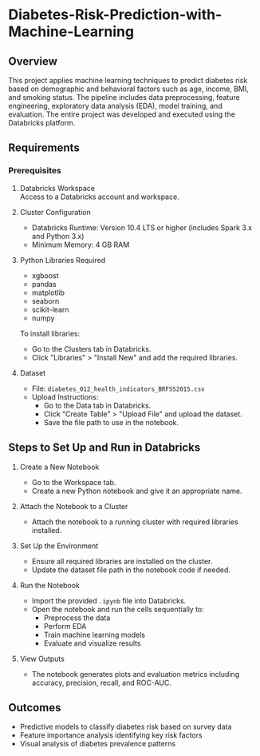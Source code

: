 # Diabetes-Risk-Prediction-with-Machine-Learning


## Overview
This project applies machine learning techniques to predict diabetes risk based on demographic and behavioral factors such as age, income, BMI, and smoking status. The pipeline includes data preprocessing, feature engineering, exploratory data analysis (EDA), model training, and evaluation. The entire project was developed and executed using the Databricks platform.

## Requirements

### Prerequisites
1. Databricks Workspace  
   Access to a Databricks account and workspace.

2. Cluster Configuration  
   - Databricks Runtime: Version 10.4 LTS or higher (includes Spark 3.x and Python 3.x)  
   - Minimum Memory: 4 GB RAM

3. Python Libraries Required  
   - xgboost  
   - pandas  
   - matplotlib  
   - seaborn  
   - scikit-learn  
   - numpy  

   To install libraries:  
   - Go to the Clusters tab in Databricks.  
   - Click "Libraries" > "Install New" and add the required libraries.
4. Dataset  
   - File: `diabetes_012_health_indicators_BRFSS2015.csv`  
   - Upload Instructions:  
     - Go to the Data tab in Databricks.  
     - Click "Create Table" > "Upload File" and upload the dataset.  
     - Save the file path to use in the notebook.

## Steps to Set Up and Run in Databricks

1. Create a New Notebook  
   - Go to the Workspace tab.  
   - Create a new Python notebook and give it an appropriate name.

2. Attach the Notebook to a Cluster  
   - Attach the notebook to a running cluster with required libraries installed.

3. Set Up the Environment  
   - Ensure all required libraries are installed on the cluster.  
   - Update the dataset file path in the notebook code if needed.

4. Run the Notebook  
   - Import the provided `.ipynb` file into Databricks.  
   - Open the notebook and run the cells sequentially to:  
     - Preprocess the data  
     - Perform EDA  
     - Train machine learning models  
     - Evaluate and visualize results

5. View Outputs  
   - The notebook generates plots and evaluation metrics including accuracy, precision, recall, and ROC-AUC.

## Outcomes

- Predictive models to classify diabetes risk based on survey data  
- Feature importance analysis identifying key risk factors  
- Visual analysis of diabetes prevalence patterns



